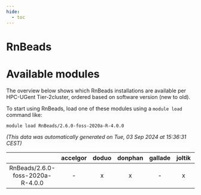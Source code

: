 ```yaml
---
hide:
  - toc
---
```


RnBeads
=======

# Available modules


The overview below shows which RnBeads installations are available per HPC-UGent Tier-2cluster, ordered based on software version (new to old).

To start using RnBeads, load one of these modules using a `module load` command like:

```shell
module load RnBeads/2.6.0-foss-2020a-R-4.0.0
```

*(This data was automatically generated on Tue, 03 Sep 2024 at 15:36:31 CEST)*  

| |accelgor|doduo|donphan|gallade|joltik|shinx|skitty|
| :---: | :---: | :---: | :---: | :---: | :---: | :---: | :---: |
|RnBeads/2.6.0-foss-2020a-R-4.0.0|-|x|x|-|x|-|x|
